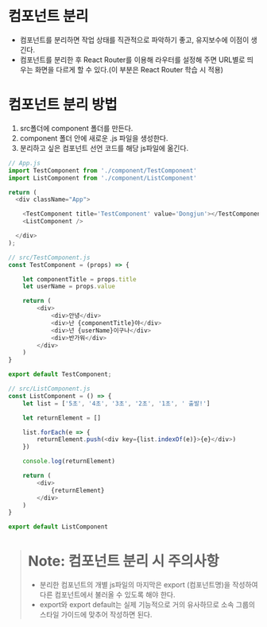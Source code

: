 # 컴포넌트 분리

- 컴포넌트를 분리하면 작업 상태를 직관적으로 파악하기 좋고, 유지보수에 이점이 생긴다.
- 컴포넌트를 분리한 후 React Router를 이용해 라우터를 설정해 주면 URL별로 띄우는 화면을 다르게 할 수 있다.(이 부분은 React Router 학습 시 적용)

# 컴포넌트 분리 방법

1. src폴더에 component 폴더를 만든다.
2. component 폴더 안에 새로운 .js 파일을 생성한다.
3. 분리하고 싶은 컴포넌트 선언 코드를 해당 js파일에 옮긴다.

```js
// App.js
import TestComponent from './component/TestComponent'
import ListComponent from './component/ListComponent'

return (
  <div className="App">

    <TestComponent title='TestComponent' value='Dongjun'></TestComponent>
    <ListComponent />

  </div>
);
```

```js
// src/TestComponent.js
const TestComponent = (props) => {

    let componentTitle = props.title
    let userName = props.value

    return (
        <div>
            <div>안녕</div>
            <div>난 {componentTitle}야</div>
            <div>넌 {userName}이구나</div>
            <div>반가워</div>
        </div>
    )
}

export default TestComponent;
```

```js
// src/ListComponent.js
const ListComponent = () => {
    let list = ['5초', '4초', '3초', '2초', '1초', ' 출발!']

    let returnElement = []

    list.forEach(e => {
        returnElement.push(<div key={list.indexOf(e)}>{e}</div>)
    })

    console.log(returnElement)

    return (
        <div>
            {returnElement}
        </div>
    )
}

export default ListComponent
```

> # Note: 컴포넌트 분리 시 주의사항
> - 분리한 컴포넌트의 개별 js파일의 마지막은 export (컴포넌트명)을 작성하여 다른 컴포넌트에서 불러올 수 있도록 해야 한다.
> - export와 export default는 실제 기능적으로 거의 유사하므로 소속 그룹의 스타일 가이드에 맞추어 작성하면 된다.